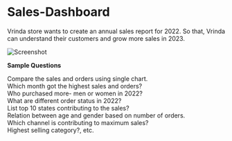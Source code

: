 # Sales-Dashboard
Vrinda store wants to create an annual sales report for 2022. So that, Vrinda can understand their customers and grow more sales in 2023. 

![Screenshot](file:///G:/Interview%20Preparation/Excel%20Dashboards/Brinda.htm.png)


**Sample Questions**

Compare the sales and orders using single chart. <br>
Which month got the highest sales and orders? <br>
Who purchased more- men or women in 2022? <br>
What are different order status in 2022? <br>
List top 10 states contributing to the sales? <br>
Relation between age and gender based on number of orders.<br>
Which channel is contributing to maximum sales?<br>
Highest selling category?, etc.






